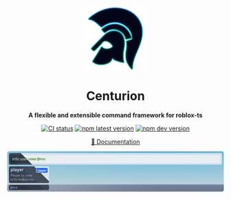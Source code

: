 <div align="center">
  <a href="https://centurion.paradoxum.dev/" target="_blank">
    <img src="../../docs/src/assets/logo.webp" width="150" />
  </a>

  <h1>Centurion</h1>

  <p>
    <strong>A flexible and extensible command framework for roblox-ts</strong>
  </p>

  [![CI status][ci-badge]][ci-url]
  [![npm latest version][npm-latest-badge]][npm-latest-url]
  [![npm dev version][npm-next-badge]][npm-next-url]

  [npm-latest-badge]: https://img.shields.io/npm/v/%40rbxts%2Fcenturion?logo=npm&label=latest&color=green
  [npm-latest-url]: https://www.npmjs.com/package/@rbxts/centurion/v/latest
  [npm-next-badge]: https://img.shields.io/npm/v/%40rbxts%2Fcenturion%2Fnext?logo=npm&label=next
  [npm-next-url]: https://www.npmjs.com/package/@rbxts/centurion/v/next
  [ci-badge]: https://github.com/paradoxuum/centurion/actions/workflows/ci.yml/badge.svg?branch=main
  [ci-url]: https://github.com/paradoxuum/centurion/actions/workflows/ci.yml

  <a href="https://centurion.paradoxum.dev/">📖 Documentation</a>
</div>

<img src="../../public/banner.png" />